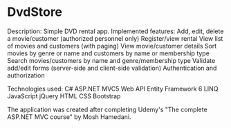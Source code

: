 # DvdStore

Description:
Simple DVD rental app. Implemented features:
Add, edit, delete a movie/customer (authorized personnel only)
Register/view rental
View list of movies and customers (with paging)
View movie/customer details
Sort movies by genre or name and customers by name or membership type
Search movies/customers by name and genre/membership type
Validate add/edit forms (server-side and client-side validation) 
Authentication and authorization 

Technologies used:
C#
ASP.NET MVC5
Web API
Entity Framework 6
LINQ
JavaScript
jQuery 
HTML 
CSS
Bootstrap


The application was created after completing Udemy's "The complete ASP.NET MVC course" by Mosh Hamedani.
